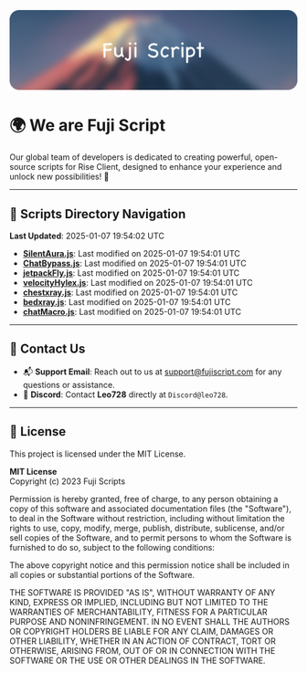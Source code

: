 ![Banner](.github/b.webp)

# 🌍 **We are Fuji Script**

Our global team of developers is dedicated to creating powerful, open-source scripts for Rise Client, designed to enhance your experience and unlock new possibilities! 🌟

---
<!-- SCRIPTS_NAVIGATION_START -->
## 📂 **Scripts Directory Navigation**

**Last Updated**: 2025-01-07 19:54:02 UTC

- **[SilentAura.js](scripts/SilentAura.js)**: Last modified on 2025-01-07 19:54:01 UTC
- **[ChatBypass.js](scripts/ChatBypass.js)**: Last modified on 2025-01-07 19:54:01 UTC
- **[jetpackFly.js](scripts/jetpackFly.js)**: Last modified on 2025-01-07 19:54:01 UTC
- **[velocityHylex.js](scripts/velocityHylex.js)**: Last modified on 2025-01-07 19:54:01 UTC
- **[chestxray.js](scripts/chestxray.js)**: Last modified on 2025-01-07 19:54:01 UTC
- **[bedxray.js](scripts/bedxray.js)**: Last modified on 2025-01-07 19:54:01 UTC
- **[chatMacro.js](scripts/chatMacro.js)**: Last modified on 2025-01-07 19:54:01 UTC

<!-- SCRIPTS_NAVIGATION_END -->

---

## 💬 **Contact Us**  
- 📬 **Support Email**: Reach out to us at [support@fujiscript.com](mailto:support@fujiscript.com) for any questions or assistance.  
- 💬 **Discord**: Contact **Leo728** directly at `Discord@leo728`.

---

## 📜 **License**

This project is licensed under the MIT License.  

**MIT License**  
Copyright (c) 2023 Fuji Scripts  

Permission is hereby granted, free of charge, to any person obtaining a copy of this software and associated documentation files (the "Software"), to deal in the Software without restriction, including without limitation the rights to use, copy, modify, merge, publish, distribute, sublicense, and/or sell copies of the Software, and to permit persons to whom the Software is furnished to do so, subject to the following conditions:  

The above copyright notice and this permission notice shall be included in all copies or substantial portions of the Software.  

THE SOFTWARE IS PROVIDED "AS IS", WITHOUT WARRANTY OF ANY KIND, EXPRESS OR IMPLIED, INCLUDING BUT NOT LIMITED TO THE WARRANTIES OF MERCHANTABILITY, FITNESS FOR A PARTICULAR PURPOSE AND NONINFRINGEMENT. IN NO EVENT SHALL THE AUTHORS OR COPYRIGHT HOLDERS BE LIABLE FOR ANY CLAIM, DAMAGES OR OTHER LIABILITY, WHETHER IN AN ACTION OF CONTRACT, TORT OR OTHERWISE, ARISING FROM, OUT OF OR IN CONNECTION WITH THE SOFTWARE OR THE USE OR OTHER DEALINGS IN THE SOFTWARE.  
